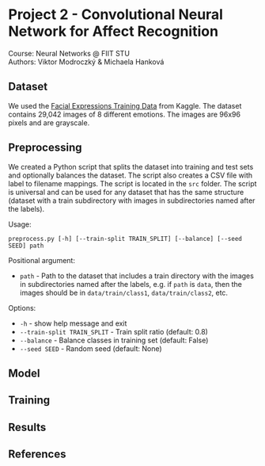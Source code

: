 # Project 2 - Convolutional Neural Network for Affect Recognition

Course: Neural Networks @ FIIT STU\
Authors: Viktor Modroczký & Michaela Hanková

## Dataset

We used the [Facial Expressions Training Data](https://www.kaggle.com/datasets/noamsegal/affectnet-training-data) from Kaggle. The dataset contains 29,042 images of 8 different emotions. The images are 96x96 pixels and are grayscale.

## Preprocessing

We created a Python script that splits the dataset into training and test sets and optionally balances the dataset. The script also creates a CSV file with label to filename mappings. The script is located in the `src` folder. The script is universal and can be used for any dataset that has the same structure (dataset with a train subdirectory with images in subdirectories named after the labels).

Usage:

`preprocess.py [-h] [--train-split TRAIN_SPLIT] [--balance] [--seed SEED] path`

Positional argument:

- `path` - Path to the dataset that includes a train directory with the images in subdirectories named after the labels, e.g. if `path` is `data`, then the images should be in `data/train/class1`, `data/train/class2`, etc.

Options:

- `-h` - show help message and exit
- `--train-split TRAIN_SPLIT` - Train split ratio (default: 0.8)
- `--balance` - Balance classes in training set (default: False)
- `--seed SEED` - Random seed (default: None)

## Model

## Training

## Results

## References
